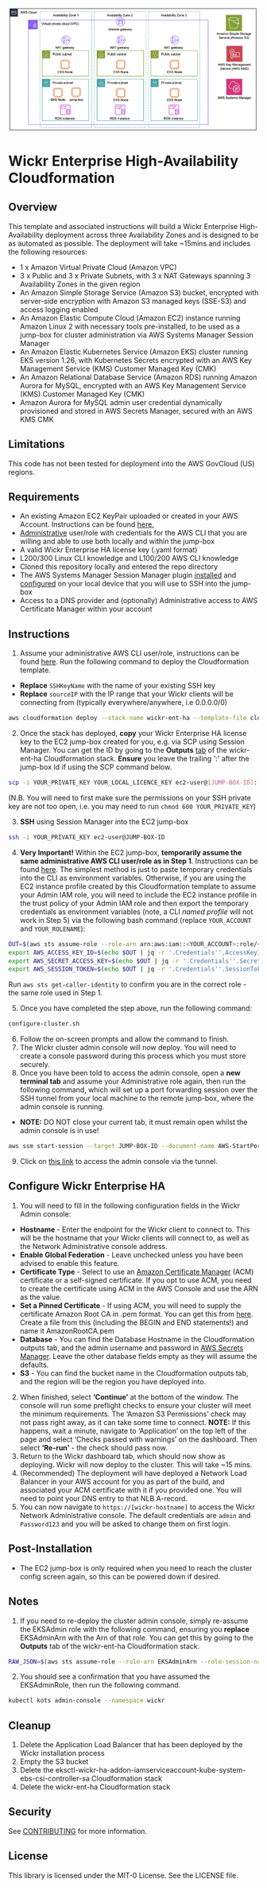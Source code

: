 ![architecture](/images/archtecture2.png?raw=true)

# Wickr Enterprise High-Availability Cloudformation


## Overview

This template and associated instructions will build a Wickr Enterprise High-Availability deployment across three Availability Zones and is designed to be as automated as possible. The deployment will take ~15mins and includes the following resources:

- 1 x Amazon Virtual Private Cloud (Amazon VPC)
- 3 x Public and 3 x Private Subnets, with 3 x NAT Gateways spanning 3 Availability Zones in the given region
- An Amazon Simple Storage Service (Amazon S3) bucket, encrypted with server-side encryption with Amazon S3 managed keys (SSE-S3) and access logging enabled
- An Amazon Elastic Compute Cloud (Amazon EC2) instance running Amazon Linux 2 with necessary tools pre-installed, to be used as a jump-box for cluster administration via AWS Systems Manager Session Manager
- An Amazon Elastic Kubernetes Service (Amazon EKS) cluster running EKS version 1.26, with Kubernetes Secrets encrypted with an AWS Key Management Service (KMS) Customer Managed Key (CMK)
- An Amazon Relational Database Service (Amazon RDS) running Amazon Aurora for MySQL, encrypted with an AWS Key Management Service (KMS) Customer Managed Key (CMK)
- Amazon Aurora for MySQL admin user credential dynamically provisioned and stored in AWS Secrets Manager, secured with an AWS KMS CMK

## Limitations

This code has not been tested for deployment into the AWS GovCloud (US) regions.

## Requirements

- An existing Amazon EC2 KeyPair uploaded or created in your AWS Account. Instructions can be found [here.](https://docs.aws.amazon.com/AWSEC2/latest/UserGuide/ec2-key-pairs.html)
- [Administrative](https://docs.aws.amazon.com/IAM/latest/UserGuide/access_policies_job-functions.html#jf_administrator) user/role with credentials for the AWS CLI that you are willing and able to use both locally and within the jump-box
- A valid Wickr Enterprise HA license key (.yaml format)
- L200/300 Linux CLI knowledge and L100/200 AWS CLI knowledge
- Cloned this repository locally and entered the repo directory
- The AWS Systems Manager Session Manager plugin [installed](https://docs.aws.amazon.com/systems-manager/latest/userguide/session-manager-working-with-install-plugin.html) and [configured](https://docs.aws.amazon.com/systems-manager/latest/userguide/session-manager-getting-started-enable-ssh-connections.html#ssh-connections-enable) on your local device that you will use to SSH into the jump-box
- Access to a DNS provider and (optionally) Administrative access to AWS Certificate Manager within your account

## Instructions

1. Assume your administrative AWS CLI user/role, instructions can be found [here](https://docs.aws.amazon.com/cli/latest/userguide/getting-started-quickstart.html). Run the following command to deploy the Cloudformation template. 
- **Replace** `SSHKeyName` with the name of your existing SSH key
- **Replace** `sourceIP` with the IP range that your Wickr clients will be connecting from (typically everywhere/anywhere, i.e 0.0.0.0/0)
```bash
aws cloudformation deploy --stack-name wickr-ent-ha --template-file cloudformation.yaml --parameter-overrides SSHKeyName=key sourceIP=10.0.0.0/0 --capabilities CAPABILITY_NAMED_IAM
```
2. Once the stack has deployed, **copy** your Wickr Enterprise HA license key to the EC2 jump-box created for you, e.g. via SCP using Session Manager. You can get the ID by going to the **Outputs** [tab](https://eu-west-2.console.aws.amazon.com/cloudformation) of the wickr-ent-ha Cloudformation stack. **Ensure** you leave the trailing ':' after the jump-box Id if using the SCP command below.
```bash
scp -i YOUR_PRIVATE_KEY YOUR_LOCAL_LICENCE_KEY ec2-user@[JUMP-BOX-ID]:
```
(N.B. You will need to first make sure the permissions on your SSH private key are not too open, i.e. you may need to run `chmod 600 YOUR_PRIVATE_KEY`)

3. **SSH** using Session Manager into the EC2 jump-box
```bash
ssh -i YOUR_PRIVATE_KEY ec2-user@JUMP-BOX-ID
```

4. **Very Important!** 
Within the EC2 jump-box, **temporarily assume the same administrative AWS CLI user/role as in Step 1**. Instructions can be found [here](https://docs.aws.amazon.com/cli/latest/userguide/getting-started-quickstart.html). 
The simplest method is just to paste temporary credentials into the CLI as environment variables.
Otherwise, if you are using the EC2 instance profile created by this Cloudformation template to assume your Admin IAM role, you will need to include the EC2 instance profile in the trust policy of your Admin IAM role and then export the temporary credentials as environment variables (note, a CLI _named profile_ will not work in Step 5) via the following bash command
(replace `YOUR_ACCOUNT` and `YOUR_ROLENAME`):
```bash
OUT=$(aws sts assume-role --role-arn arn:aws:iam::<YOUR_ACCOUNT>:role/<YOUR_ROLENAME> --role-session-name jump-box);\
export AWS_ACCESS_KEY_ID=$(echo $OUT | jq -r '.Credentials''.AccessKeyId');\
export AWS_SECRET_ACCESS_KEY=$(echo $OUT | jq -r '.Credentials''.SecretAccessKey');\
export AWS_SESSION_TOKEN=$(echo $OUT | jq -r '.Credentials''.SessionToken');
```
Run `aws sts get-caller-identity` to confirm you are in the correct role - the same role used in Step 1.

5. Once you have completed the step above, run the following command:
```bash
configure-cluster.sh
```
6. Follow the on-screen prompts and allow the command to finish.
7. The Wickr cluster admin console will now deploy. You will need to create a console password during this process which you must store securely.
8. Once you have been told to access the admin console, open a **new terminal tab** and assume your Administrative role again, then run the following command,
which will set up a port forwarding session over the SSH tunnel from your local machine to the remote jump-box, where the admin console is running.
- **NOTE:** DO NOT close your current tab, it must remain open whilst the admin console is in use!

```bash
aws ssm start-session --target JUMP-BOX-ID --document-name AWS-StartPortForwardingSession --parameters '{"portNumber":["8800"], "localPortNumber":["8800"]}'
```
9. Click on [this link](http://localhost:8800) to access the admin console via the tunnel.

## Configure Wickr Enterprise HA

1. You will need to fill in the following configuration fields in the Wickr Admin console:

* **Hostname** - Enter the endpoint for the Wickr client to connect to. This will be the hostname that your Wickr clients will connect to, as well as the Network Administrative console address.
* **Enable Global Federation** - Leave unchecked unless you have been advised to enable this feature.
* **Certificate Type** - Select to use an [Amazon Certificate Manager](https://console.aws.amazon.com/acm) (ACM) certificate or a self-signed certificate. If you opt to use ACM, you need to create the certificate using ACM in the AWS Console and use the ARN as the value. 
* **Set a Pinned Certificate** - If using ACM, you will need to supply the certificate Amazon Root CA in .pem format. You can get this from [here](https://www.amazontrust.com/repository/AmazonRootCA1.pem). Create a file from this (including the BEGIN and END statements!) and name it AmazonRootCA.pem
* **Database** - You can find the Database Hostname in the Cloudformation outputs tab, and the admin username and password in [AWS Secrets Manager](https://console.aws.amazon.com/secretsmanager/). Leave the other database fields empty as they will assume the defaults. 
* **S3** - You can find the bucket name in the Cloudformation outputs tab, and the region will be the region you have deployed into.

2. When finished, select **‘Continue’** at the bottom of the window. The console will run some preflight checks to ensure your cluster will meet the minimum requirements. The ‘Amazon S3 Permissions’ check may not pass right away, as it can take some time to connect. **NOTE:** If this happens, wait a minute, navigate to ‘Application’ on the top left of the page and select ‘Checks passed with warnings’ on the dashboard. Then select **‘Re-run’** - the check should pass now. 
3. Return to the Wickr dashboard tab, which should now show as deploying. Wickr will now deploy to the cluster. This will take ~15 mins. 
4. (Recommended) The deployment will have deployed a Network Load Balancer in your AWS account for you as part of the build, and associated your ACM certificate with it if you provided one. You will need to point your DNS entry to that NLB A-record.
5. You can now navigate to `https://[wickr-hostname]` to access the Wickr Network Administrative console. The default credentials are `admin` and `Password123` and you will be asked to change them on first login.

## Post-Installation 

- The EC2 jump-box is only required when you need to reach the cluster config screen again, so this can be powered down if desired.

## Notes ##

1. If you need to re-deploy the cluster admin console, simply re-assume the EKSAdmin role with the following command, ensuring you **replace** EKSAdminArn with the Arn of that role. You can get this by going to the **Outputs** tab of the wickr-ent-ha Cloudformation stack.
```bash
RAW_JSON=$(aws sts assume-role --role-arn EKSAdminArn --role-session-name eksadmin-cli --output json) && KEYID=$(echo $RAW_JSON | jq .Credentials.AccessKeyId | tr -d '"') && AKEY=$(echo $RAW_JSON | jq .Credentials.SecretAccessKey | tr -d '"') && TOKEN=$(echo $RAW_JSON | jq .Credentials.SessionToken | tr -d '"') && export AWS_ACCESS_KEY_ID="$KEYID" && export AWS_SECRET_ACCESS_KEY="$AKEY" && export AWS_SESSION_TOKEN="$TOKEN" && aws sts get-caller-identity
```
2. You should see a confirmation that you have assumed the EKSAdminRole, then run the following command.
```bash
kubectl kots admin-console --namespace wickr
```

## Cleanup ##

1. Delete the Application Load Balancer that has been deployed by the Wickr installation process
2. Empty the S3 bucket
3. Delete the eksctl-wickr-ha-addon-iamserviceaccount-kube-system-ebs-csi-controller-sa Cloudformation stack
3. Delete the wickr-ent-ha Cloudformation stack

## Security

See [CONTRIBUTING](CONTRIBUTING.md#security-issue-notifications) for more information.

## License

This library is licensed under the MIT-0 License. See the LICENSE file.
